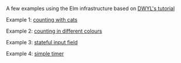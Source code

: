 A few examples using the Elm infrastructure based on [DWYL's tutorial](https://github.com/dwyl/learn-elm-architecture-in-javascript)

Example 1: [counting with cats](https://emilyb7.github.io/elm-architecture/v1/)

Example 2: [counting in different colours](https://emilyb7.github.io/elm-architecture/v2/)

Example 3: [stateful input field](https://emilyb7.github.io/elm-architecture/input/)

Example 4: [simple timer](https://emilyb7.github.io/elm-architecture/timer/)

